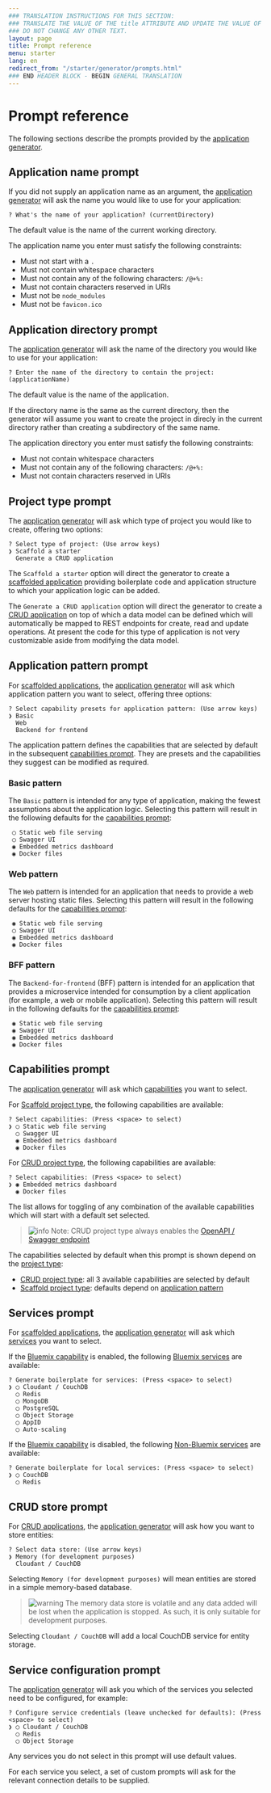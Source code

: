 ```yaml
---
### TRANSLATION INSTRUCTIONS FOR THIS SECTION:
### TRANSLATE THE VALUE OF THE title ATTRIBUTE AND UPDATE THE VALUE OF THE lang ATTRIBUTE.
### DO NOT CHANGE ANY OTHER TEXT.
layout: page
title: Prompt reference
menu: starter
lang: en
redirect_from: "/starter/generator/prompts.html"
### END HEADER BLOCK - BEGIN GENERAL TRANSLATION
---
```


<div class="titleBlock">
	<h1>Prompt reference</h1>
</div>

The following sections describe the prompts provided by the [application generator](command_line_tools.html#application-generator).

## Application name prompt
If you did not supply an application name as an argument, the
[application generator](command_line_tools.html#application-generator) will ask the name
you would like to use for your application:

```
? What's the name of your application? (currentDirectory)
```

The default value is the name of the current working directory.

The application name you enter must satisfy the following constraints:

* Must not start with a `.`
* Must not contain whitespace characters
* Must not contain any of the following characters: `/@+%:`
* Must not contain characters reserved in URIs
* Must not be `node_modules`
* Must not be `favicon.ico`

## Application directory prompt
The [application generator](command_line_tools.html#application-generator) will ask the name
of the directory you would like to use for your application:

```
? Enter the name of the directory to contain the project: (applicationName)
```

The default value is the name of the application.

If the directory name is the same as the current directory, then the generator will assume you
want to create the project in direcly in the current directory rather than creating a subdirectory
of the same name.

The application directory you enter must satisfy the following constraints:

* Must not contain whitespace characters
* Must not contain any of the following characters: `/@+%:`
* Must not contain characters reserved in URIs

## Project type prompt

The [application generator](command_line_tools.html#application-generator) will ask which type of project
you would like to create, offering two options:

```
? Select type of project: (Use arrow keys)
❯ Scaffold a starter
  Generate a CRUD application
```

The `Scaffold a starter` option will direct the generator to create a
[scaffolded application](core_concepts.html#scaffold) providing boilerplate code
and application structure to which your application logic can be added.

The `Generate a CRUD application` option will direct the generator to create a
[CRUD application](core_concepts.html#crud) on top of which a data model can be
defined which will automatically be mapped to REST endpoints for create, read and
update operations. At present the code for this type of application is not very
customizable aside from modifying the data model.

## Application pattern prompt
For [scaffolded applications](core_concepts.html#scaffold), the
[application generator](command_line_tools.html#application-generator) will
ask which application pattern you want to select, offering three options:

```
? Select capability presets for application pattern: (Use arrow keys)
❯ Basic
  Web
  Backend for frontend
```

The application pattern defines the capabilities that are selected by default in the subsequent
[capabilities prompt](#capabilities-prompt). They are presets and the capabilities they suggest
can be modified as required.

### Basic pattern
The `Basic` pattern is intended for any type of application, making the fewest assumptions
about the application logic. Selecting this pattern will result in the following defaults
for the [capabilities prompt](#capabilities-prompt):

```
 ◯ Static web file serving
 ◯ Swagger UI
 ◉ Embedded metrics dashboard
 ◉ Docker files
```

### Web pattern
The `Web` pattern is intended for an application that needs to provide a web server
hosting static files. Selecting this pattern will result in the following defaults
for the [capabilities prompt](#capabilities-prompt):

```
 ◉ Static web file serving
 ◯ Swagger UI
 ◉ Embedded metrics dashboard
 ◉ Docker files
```

### BFF pattern
The `Backend-for-frontend` (BFF) pattern is intended for an application that provides
a microservice intended for consumption by a client application (for example, a
web or mobile application). Selecting this pattern will result in the following defaults
for the [capabilities prompt](#capabilities-prompt):

```
 ◉ Static web file serving
 ◉ Swagger UI
 ◉ Embedded metrics dashboard
 ◉ Docker files
```

## Capabilities prompt
The [application generator](command_line_tools.html#application-generator) will
ask which [capabilities](core_concepts.html#capabilities) you want to select.

For [Scaffold project type](core_concepts.html#scaffold), the following capabilities
are available:

```
? Select capabilities: (Press <space> to select)
❯ ◯ Static web file serving
  ◯ Swagger UI
  ◉ Embedded metrics dashboard
  ◉ Docker files
```

For [CRUD project type](core_concepts.html#crud), the following capabilities
are available:

```
? Select capabilities: (Press <space> to select)
❯ ◉ Embedded metrics dashboard
  ◉ Docker files
```

The list allows for toggling of any combination of the available capabilities which
will start with a default set selected.

> ![info] Note: CRUD project type always enables the
> [OpenAPI / Swagger endpoint](#core_concepts.html#swagger-endpoint-capability)

The capabilities selected by default when this prompt is shown depend on the [project type](#core_concepts.html#project-type):

* [CRUD project type](core_concepts.html#crud): all 3 available capabilities are selected by default
* [Scaffold project type](core_concepts.html#scaffold): defaults depend on [application pattern](#application-pattern-prompt)

## Services prompt
For [scaffolded applications](core_concepts.html#scaffold), the
[application generator](command_line_tools.html#application-generator) will
ask which [services](core_concepts.html#services) you want to select.

If the [Bluemix capability](core_concepts.html#bluemix-capability) is enabled, the following
[Bluemix services](core_concepts.html#bluemix-services) are available:

```
? Generate boilerplate for services: (Press <space> to select)
❯ ◯ Cloudant / CouchDB
  ◯ Redis
  ◯ MongoDB
  ◯ PostgreSQL
  ◯ Object Storage
  ◯ AppID
  ◯ Auto-scaling
```

If the [Bluemix capability](core_concepts.html#bluemix-capability) is disabled, the following
[Non-Bluemix services](core_concepts.html#non-bluemix-services) are available:

```
? Generate boilerplate for local services: (Press <space> to select)
❯ ◯ CouchDB
  ◯ Redis
```

## CRUD store prompt
For [CRUD applications](core_concepts.html#crud), the
[application generator](command_line_tools.html#application-generator) will
ask how you want to store entities:

```
? Select data store: (Use arrow keys)
❯ Memory (for development purposes)
  Cloudant / CouchDB
```

Selecting `Memory (for development purposes)` will mean entities are stored in a simple
memory-based database.

> ![warning] The memory data store is volatile and any data added will be lost when
> the application is stopped. As such, it is only suitable for development purposes.

Selecting `Cloudant / CouchDB` will add a local CouchDB service for entity storage.

## Service configuration prompt
The [application generator](command_line_tools.html#application-generator) will
ask you which of the services you selected need to be configured, for example:

```
? Configure service credentials (leave unchecked for defaults): (Press <space> to select)
❯ ◯ Cloudant / CouchDB
  ◯ Redis
  ◯ Object Storage
```

Any services you do not select in this prompt will use default values.

For each service you select, a set of custom prompts will ask for the relevant connection
details to be supplied.

[info]: ../../../assets/info-blue.png
[tip]: ../../../assets/lightbulb-yellow.png
[warning]: ../../../assets/warning-red.png
